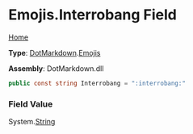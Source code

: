 # Emojis\.Interrobang Field

[Home](../../../README.md)

**Type**: [DotMarkdown](../../README.md)\.[Emojis](../README.md)

**Assembly**: DotMarkdown\.dll

```csharp
public const string Interrobang = ":interrobang:"
```

### Field Value

System\.[String](https://docs.microsoft.com/en-us/dotnet/api/system.string)